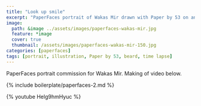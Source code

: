 ```yaml
---
title: "Look up smile"
excerpt: "PaperFaces portrait of Wakas Mir drawn with Paper by 53 on an iPad."
image: 
  path: &image ../assets/images/paperfaces-wakas-mir.jpg 
  feature: *image
  cover: true
  thumbnail: /assets/images/paperfaces-wakas-mir-150.jpg
categories: [paperfaces]
tags: [portrait, illustration, Paper by 53, beard, time lapse]
---
```


PaperFaces portrait commission for Wakas Mir. Making of video below.

{% include boilerplate/paperfaces-2.md %}

{% youtube Helg9hmHyuc %}
